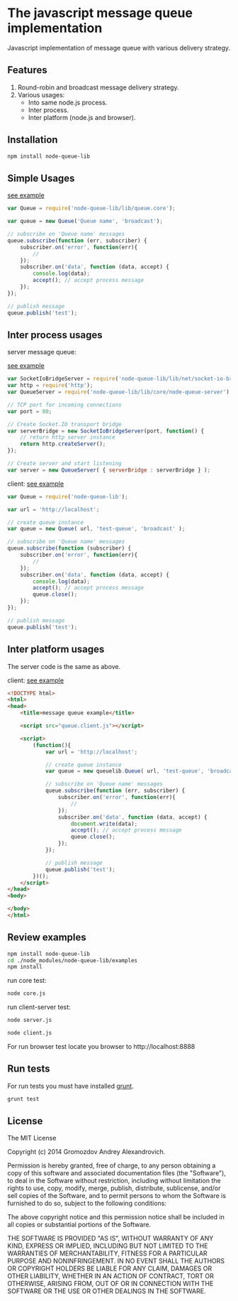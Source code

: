 The javascript message queue implementation
===========================================
Javascript implementation of message queue with various delivery strategy.

Features
--------
1. Round-robin and broadcast message delivery strategy.
2. Various usages:
	* Into same node.js process.
	* Inter process.
	* Inter platform (node.js and browser).

Installation
------------

```bash
npm install node-queue-lib
```

Simple Usages
-------------

[see example](https://github.com/AndyGrom/node-message-queue/blob/master/examples/core.js)
```javascript
var Queue = require('node-queue-lib/lib/queue.core');

var queue = new Queue('Queue name', 'broadcast');

// subscribe on 'Queue name' messages
queue.subscribe(function (err, subscriber) {
    subscriber.on('error', function(err){
        //
    });
    subscriber.on('data', function (data, accept) {
        console.log(data);
        accept(); // accept process message
    });
});

// publish message
queue.publish('test');
```

Inter process usages
--------------------

server message queue:

[see example](https://github.com/AndyGrom/node-message-queue/blob/master/examples/server.js)
```javascript
var SocketIoBridgeServer = require('node-queue-lib/lib/net/socket-io-bridge-server');
var http = require('http');
var QueueServer = require('node-queue-lib/lib/core/node-queue-server');

// TCP port for incoming connections
var port = 80;

// Create Socket.IO transport bridge
var serverBridge = new SocketIoBridgeServer(port, function() {
	// return http server instance
	return http.createServer();
});

// Create server and start listening
var server = new QueueServer( { serverBridge : serverBridge } );
```


client:
[see example](https://github.com/AndyGrom/node-message-queue/blob/master/examples/client.js)
```javascript
var Queue = require('node-queue-lib');

var url = 'http://localhost';

// create queue instance
var queue = new Queue( url, 'test-queue', 'broadcast' );

// subscribe on 'Queue name' messages
queue.subscribe(function (subscriber) {
    subscriber.on('error', function(err){
        //
    });
	subscriber.on('data', function (data, accept) {
		console.log(data);
		accept(); // accept process message
		queue.close();
	});
});

// publish message
queue.publish('test');
```

Inter platform usages
---------------------
The server code is the same as above.

client:
[see example](https://github.com/AndyGrom/node-message-queue/blob/master/examples/client.html)
```html
<!DOCTYPE html>
<html>
<head>
    <title>message queue example</title>

    <script src="queue.client.js"></script>

    <script>
        (function(){
            var url = 'http://localhost';

            // create queue instance
            var queue = new queuelib.Queue( url, 'test-queue', 'broadcast' );

            // subscribe on 'Queue name' messages
            queue.subscribe(function (err, subscriber) {
                subscriber.on('error', function(err){
                    //
                });
                subscriber.on('data', function (data, accept) {
                    document.write(data);
                    accept(); // accept process message
                    queue.close();
                });
            });

            // publish message
            queue.publish('test');
        })();
    </script>
</head>
<body>

</body>
</html>
```

Review examples
---------------

```bash
npm install node-queue-lib
cd ./node_modules/node-queue-lib/examples
npm install
```

run core test:
```bash
node core.js
```

run client-server test:
```bash
node server.js
```
```bash
node client.js
```

For run browser test locate you browser to http://localhost:8888

Run tests
---------

For run tests you must have installed [grunt](http://gruntjs.com/).

```bash
grunt test
```

License
-------
The MIT License

Copyright (c) 2014 Gromozdov Andrey Alexandrovich.

Permission is hereby granted, free of charge, to any person obtaining a copy
of this software and associated documentation files (the "Software"), to deal
in the Software without restriction, including without limitation the rights
to use, copy, modify, merge, publish, distribute, sublicense, and/or sell
copies of the Software, and to permit persons to whom the Software is
furnished to do so, subject to the following conditions:

The above copyright notice and this permission notice shall be included in
all copies or substantial portions of the Software.

THE SOFTWARE IS PROVIDED "AS IS", WITHOUT WARRANTY OF ANY KIND, EXPRESS OR
IMPLIED, INCLUDING BUT NOT LIMITED TO THE WARRANTIES OF MERCHANTABILITY,
FITNESS FOR A PARTICULAR PURPOSE AND NONINFRINGEMENT. IN NO EVENT SHALL THE
AUTHORS OR COPYRIGHT HOLDERS BE LIABLE FOR ANY CLAIM, DAMAGES OR OTHER
LIABILITY, WHETHER IN AN ACTION OF CONTRACT, TORT OR OTHERWISE, ARISING FROM,
OUT OF OR IN CONNECTION WITH THE SOFTWARE OR THE USE OR OTHER DEALINGS IN
THE SOFTWARE.